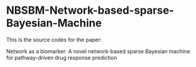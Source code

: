 # NBSBM-Network-based-sparse-Bayesian-Machine
This is the source codes for the paper: 

Network as a biomarker: A novel network-based sparse Bayesian machine for pathway-driven drug response prediction 

